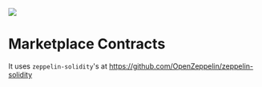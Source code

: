 ![](https://raw.githubusercontent.com/decentraland/web/gh-pages/img/decentraland.ico)

# Marketplace Contracts

It uses `zeppelin-solidity`'s at https://github.com/OpenZeppelin/zeppelin-solidity

